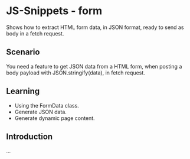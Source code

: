 # JS-Snippets - form
Shows how to extract HTML form data, in JSON format, ready to send as body in a fetch request.

## Scenario
You need a feature to get JSON data from a HTML form, when posting a body payload with JSON.stringify(data), in fetch request.

## Learning
- Using the FormData class.
- Generate JSON data.
- Generate dynamic page content.

## Introduction
...
